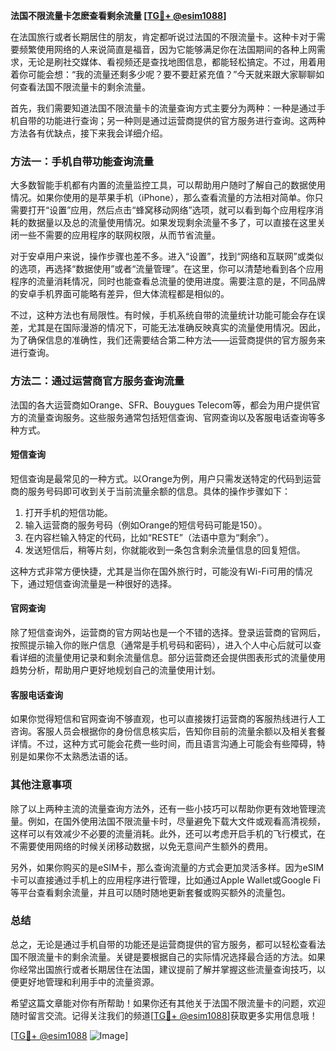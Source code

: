 **法国不限流量卡怎麽查看剩余流量 [[TG💪+ @esim1088](https://t.me/s/esim1088)]**

在法国旅行或者长期居住的朋友，肯定都听说过法国的不限流量卡。这种卡对于需要频繁使用网络的人来说简直是福音，因为它能够满足你在法国期间的各种上网需求，无论是刷社交媒体、看视频还是查找地图信息，都能轻松搞定。不过，用着用着你可能会想：“我的流量还剩多少呢？要不要赶紧充值？”今天就来跟大家聊聊如何查看法国不限流量卡的剩余流量。

首先，我们需要知道法国不限流量卡的流量查询方式主要分为两种：一种是通过手机自带的功能进行查询；另一种则是通过运营商提供的官方服务进行查询。这两种方法各有优缺点，接下来我会详细介绍。

### 方法一：手机自带功能查询流量

大多数智能手机都有内置的流量监控工具，可以帮助用户随时了解自己的数据使用情况。如果你使用的是苹果手机（iPhone），那么查看流量的方法相对简单。你只需要打开“设置”应用，然后点击“蜂窝移动网络”选项，就可以看到每个应用程序消耗的数据量以及总的流量使用情况。如果发现剩余流量不多了，可以直接在这里关闭一些不需要的应用程序的联网权限，从而节省流量。

对于安卓用户来说，操作步骤也差不多。进入“设置”，找到“网络和互联网”或类似的选项，再选择“数据使用”或者“流量管理”。在这里，你可以清楚地看到各个应用程序的流量消耗情况，同时也能查看总流量的使用进度。需要注意的是，不同品牌的安卓手机界面可能略有差异，但大体流程都是相似的。

不过，这种方法也有局限性。有时候，手机系统自带的流量统计功能可能会存在误差，尤其是在国际漫游的情况下，可能无法准确反映真实的流量使用情况。因此，为了确保信息的准确性，我们还需要结合第二种方法——运营商提供的官方服务来进行查询。

### 方法二：通过运营商官方服务查询流量

法国的各大运营商如Orange、SFR、Bouygues Telecom等，都会为用户提供官方的流量查询服务。这些服务通常包括短信查询、官网查询以及客服电话查询等多种方式。

#### 短信查询
短信查询是最常见的一种方式。以Orange为例，用户只需发送特定的代码到运营商的服务号码即可收到关于当前流量余额的信息。具体的操作步骤如下：
1. 打开手机的短信功能。
2. 输入运营商的服务号码（例如Orange的短信号码可能是150）。
3. 在内容栏输入特定的代码，比如“RESTE”（法语中意为“剩余”）。
4. 发送短信后，稍等片刻，你就能收到一条包含剩余流量信息的回复短信。

这种方式非常方便快捷，尤其是当你在国外旅行时，可能没有Wi-Fi可用的情况下，通过短信查询流量是一种很好的选择。

#### 官网查询
除了短信查询外，运营商的官方网站也是一个不错的选择。登录运营商的官网后，按照提示输入你的账户信息（通常是手机号码和密码），进入个人中心后就可以查看详细的流量使用记录和剩余流量信息。部分运营商还会提供图表形式的流量使用趋势分析，帮助用户更好地规划自己的流量使用计划。

#### 客服电话查询
如果你觉得短信和官网查询不够直观，也可以直接拨打运营商的客服热线进行人工咨询。客服人员会根据你的身份信息核实后，告知你目前的流量余额以及相关套餐详情。不过，这种方式可能会花费一些时间，而且语言沟通上可能会有些障碍，特别是如果你不太熟悉法语的话。

### 其他注意事项

除了以上两种主流的流量查询方法外，还有一些小技巧可以帮助你更有效地管理流量。例如，在国外使用法国不限流量卡时，尽量避免下载大文件或观看高清视频，这样可以有效减少不必要的流量消耗。此外，还可以考虑开启手机的飞行模式，在不需要使用网络的时候关闭移动数据，以免无意间产生额外的费用。

另外，如果你购买的是eSIM卡，那么查询流量的方式会更加灵活多样。因为eSIM卡可以直接通过手机上的应用程序进行管理，比如通过Apple Wallet或Google Fi等平台查看剩余流量，并且可以随时随地更新套餐或购买额外的流量包。

### 总结

总之，无论是通过手机自带的功能还是运营商提供的官方服务，都可以轻松查看法国不限流量卡的剩余流量。关键是要根据自己的实际情况选择最合适的方法。如果你经常出国旅行或者长期居住在法国，建议提前了解并掌握这些流量查询技巧，以便更好地管理和利用手中的流量资源。

希望这篇文章能对你有所帮助！如果你还有其他关于法国不限流量卡的问题，欢迎随时留言交流。记得关注我们的频道[[TG💪+ @esim1088](https://t.me/s/esim1088)]获取更多实用信息哦！

[[TG💪+ @esim1088](https://t.me/s/esim1088) ![Image](https://i.postimg.cc/4NQfJmqS/Snipaste-2025-05-13-00-14-12.png)]